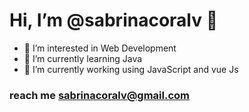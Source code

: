 # Hi, I’m @sabrinacoralv 🌺
- 👀 I’m interested in Web Development
- 🌱 I’m currently learning Java
- 💞️ I’m currently working using JavaScript and vue Js


### reach me sabrinacoralv@gmail.com

<!---
sabrinacoralv/sabrinacoralv is a ✨ special ✨ repository because its `README.md` (this file) appears on your GitHub profile.
You can click the Preview link to take a look at your changes.
--->
